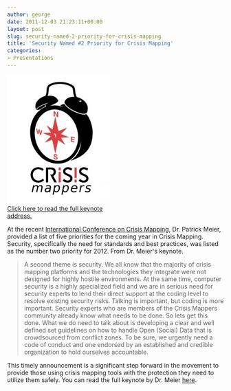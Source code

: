 ```yaml
---
author: george
date: 2011-12-03 21:23:11+00:00
layout: post
slug: security-named-2-priority-for-crisis-mapping
title: 'Security Named #2 Priority for Crisis Mapping'
categories:
- Presentations
---
```


<div id="post_img" style="width:250px">
<a href="http://irevolution.net/2011/11/14/opening-speech-at-iccm-2011/"><img src="/images/posts/crisismapping_logo.jpg" width="240">
Click here to read the full keynote address.</a>
</div>

At the recent [International Conference on Crisis Mapping](http://crisismappers.net/page/iccm-geneva-2011), Dr. Patrick Meier, provided a list of five priorities for the coming year in Crisis Mapping.  Security, specifically the need for standards and best practices, was listed as the number two priority for 2012.  From Dr. Meier's keynote.

<blockquote>A second theme is security. We all know that the majority of crisis mapping platforms and the technologies they integrate were not designed for highly hostile environments. At the same time, computer security is a highly specialized field and we are in serious need for security experts to lend their direct support at the coding level to resolve existing security risks. Talking is important, but coding is more important. Security experts who are members of the Crisis Mappers community already know what needs to be done. So lets get this done. What we do need to talk about is developing a clear and well defined set guidelines on how to handle Open (Social) Data that is crowdsourced from conflict zones. To be sure, we urgently need a code of conduct and one endorsed by an established and credible organization to hold ourselves accountable.</blockquote>

This timely announcement is a significant step forward in the movement to provide those using crisis mapping tools with the protection they need to utilize them safely.   You can read the full keynote by Dr. Meier [here](http://irevolution.net/2011/11/14/opening-speech-at-iccm-2011/).
